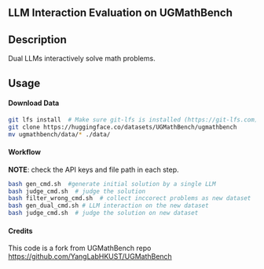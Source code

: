 LLM Interaction Evaluation on UGMathBench
------
## Description
Dual LLMs interactively solve math problems.

## Usage

#### Download Data
```bash
git lfs install  # Make sure git-lfs is installed (https://git-lfs.com)
git clone https://huggingface.co/datasets/UGMathBench/ugmathbench
mv ugmathbench/data/* ./data/
```

#### Workflow
**NOTE**: check the API keys and file path in each step.
```bash
bash gen_cmd.sh  #generate initial solution by a single LLM
bash judge_cmd.sh  # judge the solution
bash filter_wrong_cmd.sh  # collect inccorect problems as new dataset
bash gen_dual_cmd.sh # LLM interaction on the new dataset
bash judge_cmd.sh  # judge the solution on new dataset 
```

#### Credits
This code is a fork from UGMathBench repo https://github.com/YangLabHKUST/UGMathBench


